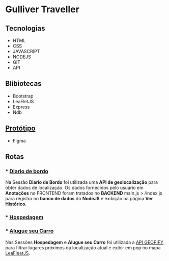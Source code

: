 # Gulliver Traveller
## **Tecnologias**
* HTML
* CSS
* JAVASCRIPT
* NODEJS
* GIT
* API

## **Blibiotecas**
* Bootstrap
* LeaFletJS
* Express
* Ndb

## [Protótipo](https://www.figma.com/file/w81HT6amjxgDybJ9fwnznw/Gulliver-Traveller?node-id=102%3A8)
* Figma


## **Rotas**

### * [Diario de bordo](https://gulliver-diario-de-bordo.herokuapp.com/) 
Na Sessão **Diario de Bordo** foi utilizada uma **API de geolocalização** para obter dados de localização. Os dados fornecidos pelo usuário em **Anotações** no FRONTEND foram tratados no **BACKEND** main.js > /index.js para registro no **banco de dados** do **NodeJS** e exibição na página **Ver Histórico**. 

### * [Hospedagem](https://gulliver-hospedagens.herokuapp.com/)
### * [Alugue seu Carro](https://gulliver-alugue-seu-carro.herokuapp.com/)
Nas Sessões **Hospedagem** e **Alugue seu Carro** foi utilizada a [API GEOPIFY](https://apidocs.geoapify.com/playground/places) para filtrar lugares próximos da localização atual e exibir em pop no mapa [LeaFleatJS](https://leafletjs.com/).



